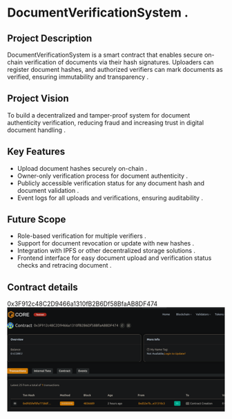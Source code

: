# DocumentVerificationSystem . 

## Project Description 
DocumentVerificationSystem is a smart contract that enables secure on-chain verification of documents via their hash signatures. Uploaders can register document hashes, and authorized verifiers can mark documents as verified, ensuring immutability and transparency .

## Project Vision 
To build a decentralized and tamper-proof system for document authenticity verification, reducing fraud and increasing trust in digital document handling  .

## Key Features
- Upload document hashes securely on-chain  .
- Owner-only verification process for document authenticity  .
- Publicly accessible verification status for any document hash and document validation .
- Event logs for all uploads and verifications, ensuring auditability  .

## Future Scope
- Role-based verification for multiple verifiers . 
- Support for document revocation or update with new hashes .
- Integration with IPFS or other decentralized storage solutions  . 
- Frontend interface for easy document upload and verification status checks and retracing document .

## Contract details 
0x3F912c48C2D9466a1310fB2B6Df58BfaAB8DF474![alt text](image.png)
